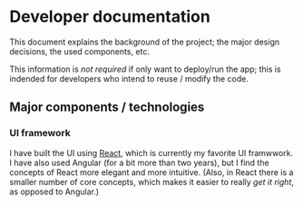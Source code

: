 # Developer documentation

This document explains the background of the project; the major
design decisions, the used components, etc.

This information is *not required* if only want to deploy/run the app;
this is indended for developers who intend to reuse / modify the code.

## Major components / technologies

### UI framework

I have built the UI using [React](https://facebook.github.io/react/),
which is currently my favorite UI framwwork. I have also used Angular
(for a bit more than two years), but I find the concepts of React
more elegant and more intuitive. (Also, in React there is a smaller
number of core concepts, which makes it easier to really *get it right*,
as opposed to Angular.)
